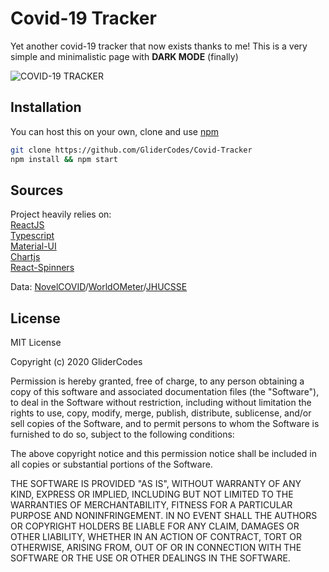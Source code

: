 # Covid-19 Tracker

Yet another covid-19 tracker that now exists thanks to me! This is a very simple and minimalistic page with **DARK MODE** (finally)

![COVID-19 TRACKER](https://i.imgur.com/T5ZAB21.png)

## Installation

You can host this on your own, clone and use [npm](https://www.npmjs.com/)

```bash
git clone https://github.com/GliderCodes/Covid-Tracker
npm install && npm start
```

## Sources

Project heavily relies on:  
[ReactJS](https://reactjs.org/)  
[Typescript](https://www.typescriptlang.org/)  
[Material-UI](https://www.material-ui.com)  
[Chartjs](https://www.chartjs.org/)  
[React-Spinners](https://www.davidhu.io/react-spinners/)

Data: [NovelCOVID](https://disease.sh/)/[WorldOMeter](https://www.worldometers.info/coronavirus/)/[JHUCSSE](https://coronavirus.jhu.edu/us-map)

## License

MIT License

Copyright (c) 2020 GliderCodes

Permission is hereby granted, free of charge, to any person obtaining a copy
of this software and associated documentation files (the "Software"), to deal
in the Software without restriction, including without limitation the rights
to use, copy, modify, merge, publish, distribute, sublicense, and/or sell
copies of the Software, and to permit persons to whom the Software is
furnished to do so, subject to the following conditions:

The above copyright notice and this permission notice shall be included in all
copies or substantial portions of the Software.

THE SOFTWARE IS PROVIDED "AS IS", WITHOUT WARRANTY OF ANY KIND, EXPRESS OR
IMPLIED, INCLUDING BUT NOT LIMITED TO THE WARRANTIES OF MERCHANTABILITY,
FITNESS FOR A PARTICULAR PURPOSE AND NONINFRINGEMENT. IN NO EVENT SHALL THE
AUTHORS OR COPYRIGHT HOLDERS BE LIABLE FOR ANY CLAIM, DAMAGES OR OTHER
LIABILITY, WHETHER IN AN ACTION OF CONTRACT, TORT OR OTHERWISE, ARISING FROM,
OUT OF OR IN CONNECTION WITH THE SOFTWARE OR THE USE OR OTHER DEALINGS IN THE
SOFTWARE.
